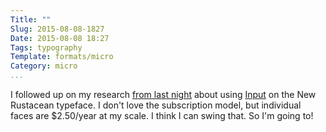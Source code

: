 ```yaml
---
Title: ""
Slug: 2015-08-08-1827
Date: 2015-08-08 18:27
Tags: typography
Template: formats/micro
Category: micro
...
```


I followed up on my research [from last night] about using [Input] on the
New Rustacean typeface. I don't love the subscription model, but individual
faces are $2.50/year at my scale. I think I can swing that. So I'm going to!

[from last night]: /2015/2015-08-07-2145.html
[Input]: http://input.fontbureau.com
